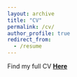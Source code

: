```yaml
---
layout: archive
title: "CV"
permalink: /cv/
author_profile: true
redirect_from:
  - /resume
---
```


Find my full CV **[Here](https://drive.google.com/file/d/1oOIzEcJuNYcRNjynkm23Li5_ZUg5irtM/view?usp=sharing)**
